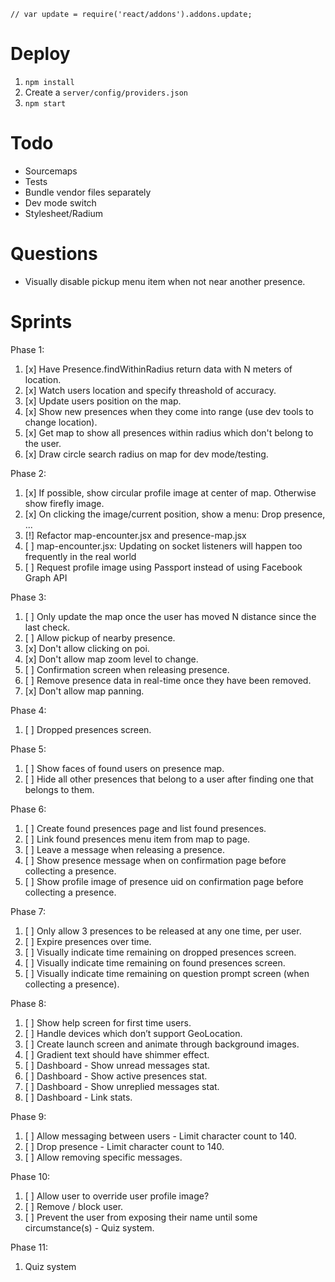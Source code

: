 ```
// var update = require('react/addons').addons.update;
```

# Deploy
1. ```npm install```
2. Create a ```server/config/providers.json```
3. ```npm start```

# Todo
- Sourcemaps
- Tests
- Bundle vendor files separately
- Dev mode switch
- Stylesheet/Radium

# Questions
- Visually disable pickup menu item when not near another presence.

# Sprints
Phase 1:
1. [x] Have Presence.findWithinRadius return data with N meters of location.
2. [x] Watch users location and specify threashold of accuracy.
3. [x] Update users position on the map.
4. [x] Show new presences when they come into range (use dev tools to change location).
5. [x] Get map to show all presences within radius which don't belong to the user.
6. [x] Draw circle search radius on map for dev mode/testing.

Phase 2:
1. [x] If possible, show circular profile image at center of map. Otherwise show firefly image.
2. [x] On clicking the image/current position, show a menu: Drop presence, ...
3. [!] Refactor map-encounter.jsx and presence-map.jsx
4. [ ] map-encounter.jsx: Updating on socket listeners will happen too frequently in the real world
5. [ ] Request profile image using Passport instead of using Facebook Graph API

Phase 3:
1. [ ] Only update the map once the user has moved N distance since the last check.
2. [ ] Allow pickup of nearby presence.
3. [x] Don't allow clicking on poi.
4. [x] Don't allow map zoom level to change.
5. [ ] Confirmation screen when releasing presence.
6. [ ] Remove presence data in real-time once they have been removed.
7. [x] Don't allow map panning.

Phase 4:
1. [ ] Dropped presences screen.

Phase 5:
1. [ ] Show faces of found users on presence map.
2. [ ] Hide all other presences that belong to a user after finding one that belongs to them.

Phase 6:
1. [ ] Create found presences page and list found presences.
2. [ ] Link found presences menu item from map to page.
3. [ ] Leave a message when releasing a presence.
4. [ ] Show presence message when on confirmation page before collecting a presence.
5. [ ] Show profile image of presence uid on confirmation page before collecting a presence.

Phase 7:
1. [ ] Only allow 3 presences to be released at any one time, per user.
2. [ ] Expire presences over time.
3. [ ] Visually indicate time remaining on dropped presences screen.
4. [ ] Visually indicate time remaining on found presences screen.
5. [ ] Visually indicate time remaining on question prompt screen (when collecting a presence).

Phase 8:
1. [ ] Show help screen for first time users.
2. [ ] Handle devices which don’t support GeoLocation.
3. [ ] Create launch screen and animate through background images.
4. [ ] Gradient text should have shimmer effect.
5. [ ] Dashboard - Show unread messages stat.
6. [ ] Dashboard - Show active presences stat.
7. [ ] Dashboard - Show unreplied messages stat.
8. [ ] Dashboard - Link stats.

Phase 9:
1. [ ] Allow messaging between users - Limit character count to 140.
2. [ ] Drop presence - Limit character count to 140.
3. [ ] Allow removing specific messages.

Phase 10:
1. [ ] Allow user to override user profile image?
2. [ ] Remove / block user.
3. [ ] Prevent the user from exposing their name until some circumstance(s) - Quiz system.

Phase 11:
1. Quiz system